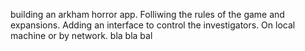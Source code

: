 building an arkham horror app. Folliwing the rules of the game and expansions. Adding an interface to control the investigators. On local machine or by network. bla bla bal